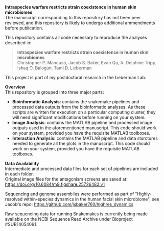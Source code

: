 **Intraspecies warfare restricts strain coexistence in human skin microbiomes** \
The manuscript corresponding to this repository has not been peer reviewed, and this repository is likely to undergo additional ammendments before publication.

This repository contains all code necessary to reproduce the analyses described in:

> **Intraspecies warfare restricts strain coexistence in human skin microbiomes** \
> Christopher P. Mancuso, Jacob S. Baker, Evan Qu, A. Delphine Tripp, Ishaq O. Balogun, Tami D. Lieberman

This project is part of my postdoctoral research in the Lieberman Lab.

**Overview** \
This repository is grouped into three major parts:
- **Bioinformatic Analysis**: contains the snakemake pipelines and processed data outputs from the bioinformatic analyses. As these scripts are written for execution on a particular computing cluster, they will need significant modifications before running on your system.
- **Image Analysis**: contains the MATLAB pipeline and processed image outputs used in the aforementioned manuscript. This code should work on your system, provided you have the requisite MATLAB toolboxes.
- **Interaction Analysis**: contains the MATLAB pipeline and data sturctures needed to generate all the plots in the manuscript. This code should work on your system, provided you have the requisite MATLAB toolboxes.

**Data Availability** \
Intermediate and processed data files for each set of pipelines are included in each folder. \
Original image files for the antagonism screens are saved at: https://doi.org/10.6084/m9.figshare.25726482.v1

Sequencing and genome assemblies were performed as part of "Highly-resolved within-species dynamics in the human facial skin microbiome", see Jacob's repo: https://github.com/jsbaker760/highres_dynamics 

Raw sequencing data for running Snakemakes is currently being made available on the NCBI Sequence Read Archive under Bioproject #SUB14054091.
